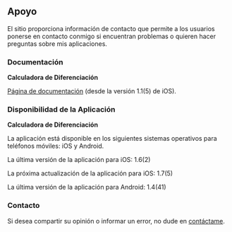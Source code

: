 ## Apoyo

El sitio proporciona información de contacto que permite a los usuarios ponerse en contacto conmigo si encuentran problemas o quieren hacer preguntas sobre mis aplicaciones.

### Documentación

**Calculadora de Diferenciación**

[Página de documentación](https://www.taketechease.com/differentiation/differentiation-calculator-es.html) (desde la versión 1.1(5) de iOS).
  
### Disponibilidad de la Aplicación

**Calculadora de Diferenciación**

La aplicación está disponible en los siguientes sistemas operativos para teléfonos móviles: iOS y Android.

La última versión de la aplicación para iOS: 1.6(2)
  
La próxima actualización de la aplicación para iOS: 1.7(5)
  
La última versión de la aplicación para Android: 1.4(41)
  
### Contacto

Si desea compartir su opinión o informar un error, no dude en [contáctame](mailto:i.d.kosinska@gmail.com).
